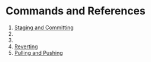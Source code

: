 # Commands and References

1. [Staging and Committing](staging-and-committing.md)
2. []()
3. []()
4. [Reverting](reverting.md)
5. [Pulling and Pushing](pulling-and-pushing.md)

